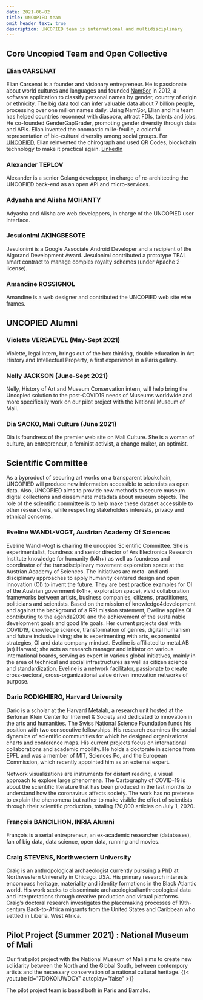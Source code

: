 ```yaml
---
date: 2021-06-02
title: UNCOPIED team
omit_header_text: true
description: UNCOPIED team is international and multidisciplinary
---
```


## Core Uncopied Team and Open Collective

### Elian CARSENAT
Elian Carsenat is a founder and visionary entrepreneur. He is passionate about world cultures and languages and founded [NamSor](https://namsor.app/) in 2012, a software application to classify personal names by gender, country of origin or ethnicity. The big data tool can infer valuable data about 7 billion people, processing over one million names daily. Using NamSor, Elian and his team has helped countries reconnect with diaspora, attract FDIs, talents and jobs.
He co-founded GenderGapGrader, promoting gender diversity through data and APIs. Elian invented the onomastic mille-feuille, a colorful representation of bio-cultural diversity among social groups.
For [UNCOPIED](https://uncopied.art), Elian reinvented the chirograph and used QR Codes, blockchain technology to make it practical again. 
[LinkedIn](https://www.linkedin.com/in/eliancarsenat/) 

### Alexander TEPLOV
Alexander is a senior Golang developper, in charge of re-architecting the UNCOPIED back-end as an open API and micro-services.

### Adyasha and Alisha MOHANTY
Adyasha and Alisha are web developpers, in charge of the UNCOPIED user interface. 

### Jesulonimi AKINGBESOTE
Jesulonimi is a Google Associate Android Developer and a recipient of the Algorand Development Award. Jesulonimi contributed a prototype TEAL smart contract to manage complex royalty schemes (under Apache 2 license).

### Amandine ROSSIGNOL
Amandine is a web designer and contributed the UNCOPIED web site wire frames.

## UNCOPIED Alumni

### Violette VERSAEVEL (May-Sept 2021)
Violette, legal intern, brings out of the box thinking, double education in Art History and Intellectual Property, a first experience in a Paris gallery.

### Nelly JACKSON (June-Sept 2021)
Nelly, History of Art and Museum Conservation intern, will help bring the Uncopied solution to the post-COVID19 needs of Museums worldwide and more specifically work on our pilot project with the National Museum of Mali.

### Dia SACKO, Mali Culture (June 2021)
Dia is foundress of the premier web site on Mali Culture. She is a woman of culture, an entrepreneur, a feminist activist, a change maker, an optimist.

## Scientific Committee
As a byproduct of securing art works on a transparent blockchain, UNCOPIED will produce new information accessible to scientists as open data. Also, UNCOPIED aims to provide new methods to secure museum digital collections and disseminate metadata about museum objects. The role of the scientific committee is to help make these dataset accessible to other researchers, while respecting stakeholders interests, privacy and ethnical concerns. 

### Eveline WANDL-VOGT, Austrian Academy Of Sciences
Eveline Wandl-Vogt is chairing the uncopied Scientific Committee. 
She is experimentalist, foundress and senior director of Ars Electronica Research Institute knowledge for humanity (k4h+) as well as foundress and coordinator of the transdisciplinary movement exploration space at the Austrian Academy of Sciences. The initiatives are meta- and anti-disciplinary approaches to apply humanity centered design and open innovation (OI) to invent the future. They are best practice examples for OI of the Austrian government (k4h+, exploration space), vivid collaboration frameworks between artists, business companies, citizens, practitioners, politicians and scientists.
Based on the mission of knowledge4development and against the background of a RRI mission statement, Eveline applies OI contributing to the agenda2030 and the achievement of the sustainable development goals and good life goals.
Her current projects deal with COVID19, knowledge science, transformation of genres, digital humanism and future inclusive living; she is experimenting with arts, exponential strategies, OI and data company mindset.
Eveline is affiliated to metaLAB (at) Harvard; she acts as research manager and initiator on various international boards, serving as expert in various global initiatives, mainly in the area of technical and social infrastructures as well as citizen science and standardization.
Eveline is a network facilitator, passionate to create cross-sectoral, cross-organizational value driven innovation networks of purpose.

### Dario RODIGHIERO, Harvard University
Dario is a scholar at the Harvard Metalab, a research unit hosted at the Berkman Klein Center for Internet & Society and dedicated to innovation in the arts and humanities. The Swiss National Science Foundation funds his position with two consecutive fellowships. His research examines the social dynamics of scientific communities for which he designed organizational charts and conference maps. His current projects focus on international collaborations and academic mobility. He holds a doctorate in science from EPFL and was a member of MIT, Sciences Po, and the European Commission, which recently appointed him as an external expert.

Network visualizations are instruments for distant reading, a visual approach to explore large phenomena. The Cartography of COVID-19 is about the scientific literature that has been produced in the last months to understand how the coronavirus affects society. The work has no pretense to explain the phenomena but rather to make visible the effort of scientists through their scientific production, totaling 170,000 articles on July 1, 2020.

### François BANCILHON, INRIA Alumni
François is a serial entrepreneur, an ex-academic researcher (databases), fan of big data, data science, open data, running and movies.

### Craig STEVENS, Northwestern University
Craig is an anthropological archaeologist currently pursuing a PhD at Northwestern University in Chicago, USA. His primary research interests encompass heritage, materiality and identity formations in the Black Atlantic world. His work seeks to disseminate archaeological/anthropological data and interpretations through creative production and virtual platforms. Craig’s doctoral research investigates the placemaking processes of 19th-century Back-to-Africa migrants from the United States and Caribbean who settled in Liberia, West Africa.

## Pilot Project (Summer 2021) : National Museum of Mali

Our first pilot project with the National Museum of Mali aims to create new solidarity between the North and the Global South, between contempory artists and the necessary conservation of a national cultural heritage. 
{{< youtube id="7DOKOlUWDCY" autoplay="false" >}}

The pilot project team is based both in Paris and Bamako. 




